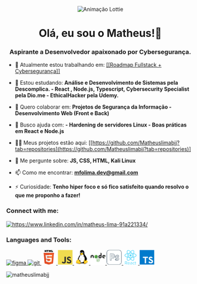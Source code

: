 <p align="center">
  <img src="https://i.postimg.cc/43zwDJgQ/Season-4-Episode-3-GIF-by-Rick-and-Morty.gif" alt="Animação Lottie" width="300"/>
</p>

<h1 align="center">Olá, eu sou o Matheus!👋</h1>
<h3 align="center">Aspirante a Desenvolvedor apaixonado por Cybersegurança.</h3>

- 🔭 Atualmente estou trabalhando em: [[[Roadmap Fullstack + Cybersegurança]]]((https://github.com/Matheuslimabjj/roadmap-ads-fullstack-cyber))

- 🌱 Estou estudando: **Análise e Desenvolvimento de Sistemas pela Descomplica. - React , Node.js, Typescript, Cybersecurity Specialist pela Dio.me - EthicalHacker pela Udemy.**

- 👯 Quero colaborar em: **Projetos de Segurança da Informação - Desenvolvimento Web (Front e Back)**

- 🤝 Busco ajuda com: **- Hardening de servidores Linux - Boas práticas em React e Node.js**

- 👨‍💻 Meus projetos estão aqui: [[https://github.com/Matheuslimabjj?tab=repositories](https://github.com/Matheuslimabjj?tab=repositories)]

- 💬 Me pergunte sobre: **JS, CSS, HTML, Kali Linux**

- 📫 Como me encontrar: **mfolima.dev@gmail.com**

- ⚡ Curiosidade: **Tenho hiper foco e só fico satisfeito quando resolvo o que me proponho a fazer!**

<h3 align="left">Connect with me:</h3>
<p align="left">
<a href="https://linkedin.com/in/https://www.linkedin.com/in/matheus-lima-91a221334/" target="blank"><img align="center" src="https://raw.githubusercontent.com/rahuldkjain/github-profile-readme-generator/master/src/images/icons/Social/linked-in-alt.svg" alt="https://www.linkedin.com/in/matheus-lima-91a221334/" height="30" width="40" /></a>
</p>

<h3 align="left">Languages and Tools:</h3>
<p align="left"> <a href="https://www.figma.com/" target="_blank" rel="noreferrer"> <img src="https://www.vectorlogo.zone/logos/figma/figma-icon.svg" alt="figma" width="40" height="40"/> </a> <a href="https://git-scm.com/" target="_blank" rel="noreferrer"> <img src="https://www.vectorlogo.zone/logos/git-scm/git-scm-icon.svg" alt="git" width="40" height="40"/> </a> <a href="https://www.w3.org/html/" target="_blank" rel="noreferrer"> <img src="https://raw.githubusercontent.com/devicons/devicon/master/icons/html5/html5-original-wordmark.svg" alt="html5" width="40" height="40"/> </a> <a href="https://developer.mozilla.org/en-US/docs/Web/JavaScript" target="_blank" rel="noreferrer"> <img src="https://raw.githubusercontent.com/devicons/devicon/master/icons/javascript/javascript-original.svg" alt="javascript" width="40" height="40"/> </a> <a href="https://www.linux.org/" target="_blank" rel="noreferrer"> <img src="https://raw.githubusercontent.com/devicons/devicon/master/icons/linux/linux-original.svg" alt="linux" width="40" height="40"/> </a> <a href="https://nodejs.org" target="_blank" rel="noreferrer"> <img src="https://raw.githubusercontent.com/devicons/devicon/master/icons/nodejs/nodejs-original-wordmark.svg" alt="nodejs" width="40" height="40"/> </a> <a href="https://www.photoshop.com/en" target="_blank" rel="noreferrer"> <img src="https://raw.githubusercontent.com/devicons/devicon/master/icons/photoshop/photoshop-line.svg" alt="photoshop" width="40" height="40"/> </a> <a href="https://reactjs.org/" target="_blank" rel="noreferrer"> <img src="https://raw.githubusercontent.com/devicons/devicon/master/icons/react/react-original-wordmark.svg" alt="react" width="40" height="40"/> </a> <a href="https://www.typescriptlang.org/" target="_blank" rel="noreferrer"> <img src="https://raw.githubusercontent.com/devicons/devicon/master/icons/typescript/typescript-original.svg" alt="typescript" width="40" height="40"/> </a> </p>

<p><img align="center" src="https://github-readme-stats.vercel.app/api/top-langs?username=matheuslimabjj&show_icons=true&locale=en&layout=compact" alt="matheuslimabjj" /></p>
